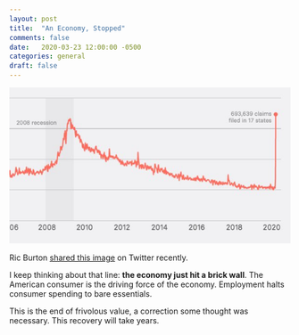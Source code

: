 ```yaml
---
layout: post
title:  "An Economy, Stopped"
comments: false
date:   2020-03-23 12:00:00 -0500
categories: general
draft: false
---
```


![omg](/assets/img/fuck.jpeg)

Ric Burton [shared this image](https://twitter.com/ricburton/status/1242015431138742272) on Twitter recently. 

I keep thinking about that line: **the economy just hit a brick wall**. The American consumer is the driving force of the economy. Employment halts consumer spending to bare essentials. 

This is the end of frivolous value, a correction some thought was necessary. This recovery will take years.